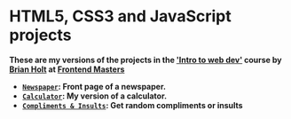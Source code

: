 # HTML5, CSS3 and JavaScript projects

**These are my versions of the projects in the ['Intro to web dev'](https://frontendmasters.com/courses/web-development-v2/ 'Complete intro to web dev, V2') course by [Brian Holt](https://twitter.com/holtbt "Twitter profile") at [Frontend Masters](https://frontendmasters.com/ 'Frontend Masters web page')**

- **[`Newspaper`](Newspaper/):  Front page of a newspaper.**
- **[`Calculator`](Calculator/): My version of a calculator.**
- **[`Compliments & Insults`](Compliments-Insults/): Get random compliments or insults**
